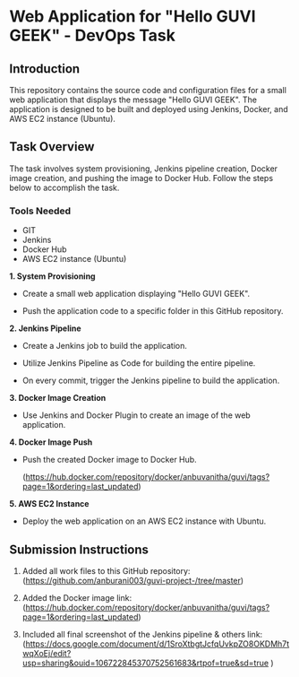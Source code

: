# Web Application for "Hello GUVI GEEK" - DevOps Task 

## Introduction

This repository contains the source code and configuration files for a small web application that displays the message "Hello GUVI GEEK". The application is designed to be built and deployed using Jenkins, Docker, and AWS EC2 instance (Ubuntu).

## Task Overview

The task involves system provisioning, Jenkins pipeline creation, Docker image creation, and pushing the image to Docker Hub. Follow the steps below to accomplish the task.

### Tools Needed
* GIT
* Jenkins
* Docker Hub
* AWS EC2 instance (Ubuntu)

**1. System Provisioning**
   
* Create a small web application displaying "Hello GUVI GEEK".
  
* Push the application code to a specific folder in this GitHub repository.

**2. Jenkins Pipeline**

* Create a Jenkins job to build the application.
  
* Utilize Jenkins Pipeline as Code for building the entire pipeline.
  
* On every commit, trigger the Jenkins pipeline to build the application.

**3. Docker Image Creation**

* Use Jenkins and Docker Plugin to create an image of the web application.


**4. Docker Image Push**

* Push the created Docker image to Docker Hub.

  (https://hub.docker.com/repository/docker/anbuvanitha/guvi/tags?page=1&ordering=last_updated)

**5. AWS EC2 Instance**

* Deploy the web application on an AWS EC2 instance with Ubuntu.


## Submission Instructions

1. Added all work files to this GitHub repository: (https://github.com/anburani003/guvi-project-/tree/master)

2. Added the Docker image link: (https://hub.docker.com/repository/docker/anbuvanitha/guvi/tags?page=1&ordering=last_updated)
   
3. Included all  final screenshot of the Jenkins pipeline & others link:(https://docs.google.com/document/d/1SroXtbgtJcfqUvkpZO8OKDMh7twqXoEj/edit?usp=sharing&ouid=106722845370752561683&rtpof=true&sd=true )
   
